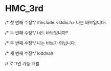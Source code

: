 # HMC_3rd

/* 첫 번째 수정*/
#include <stdio.h>
나는 바보입니다.

/* 두 번째 수정*/
너도 바보입니까?

/* 두 번째 수정*/
나는 바보가 아닙니다.

/* 세 번째 수정*/
loddnah

// 로그인 기능 개발



